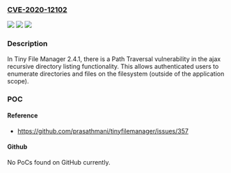 ### [CVE-2020-12102](https://cve.mitre.org/cgi-bin/cvename.cgi?name=CVE-2020-12102)
![](https://img.shields.io/static/v1?label=Product&message=n%2Fa&color=blue)
![](https://img.shields.io/static/v1?label=Version&message=n%2Fa&color=blue)
![](https://img.shields.io/static/v1?label=Vulnerability&message=n%2Fa&color=brighgreen)

### Description

In Tiny File Manager 2.4.1, there is a Path Traversal vulnerability in the ajax recursive directory listing functionality. This allows authenticated users to enumerate directories and files on the filesystem (outside of the application scope).

### POC

#### Reference
- https://github.com/prasathmani/tinyfilemanager/issues/357

#### Github
No PoCs found on GitHub currently.

